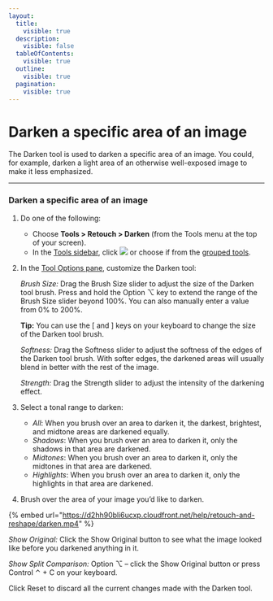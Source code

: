 ```yaml
---
layout:
  title:
    visible: true
  description:
    visible: false
  tableOfContents:
    visible: true
  outline:
    visible: true
  pagination:
    visible: true
---
```


# Darken a specific area of an image

The Darken tool is used to darken a specific area of an image. You could, for example, darken a light area of an otherwise well-exposed image to make it less emphasized.

***

### Darken a specific area of an image

1. Do one of the following:
   * Choose **Tools > Retouch > Darken** (from the Tools menu at the top of your screen).
   * In the [Tools sidebar](https://www.pixelmator.com/support/guide/pixelmator-pro/#glossary), click ![](https://help.pixelmator.com/pixelmator-pro/3.5/assets/English/1580999603000.png) or choose if from the [grouped tools](https://www.pixelmator.com/support/guide/pixelmator-pro/#glossary).
2.  In the [Tool Options pane](https://www.pixelmator.com/support/guide/pixelmator-pro/#glossary), customize the Darken tool:

    _Brush Size:_ Drag the Brush Size slider to adjust the size of the Darken tool brush. Press and hold the Option ⌥ key to extend the range of the Brush Size slider beyond 100%. You can also manually enter a value from 0% to 200%. 

    &#x20;**Tip:** You can use the \[ and ] keys on your keyboard to change the size of the Darken tool brush.

    _Softness:_ Drag the Softness slider to adjust the softness of the edges of the Darken tool brush. With softer edges, the darkened areas will usually blend in better with the rest of the image.

    _Strength:_ Drag the Strength slider to adjust the intensity of the darkening effect.
3. Select a tonal range to darken: 
   * _All_: When you brush over an area to darken it, the darkest, brightest, and midtone areas are darkened equally. 
   * _Shadows_: When you brush over an area to darken it, only the shadows in that area are darkened. 
   * _Midtones_: When you brush over an area to darken it, only the midtones in that area are darkened. 
   * _Highlights_: When you brush over an area to darken it, only the highlights in that area are darkened.
4. Brush over the area of your image you’d like to darken.

{% embed url="https://d2hh90bli6ucxp.cloudfront.net/help/retouch-and-reshape/darken.mp4" %}

_Show Original:_ Click the Show Original button to see what the image looked like before you darkened anything in it.

_Show Split Comparison:_ Option ⌥ – click the Show Original button or press Control ⌃ + C on your keyboard.

Click Reset to discard all the current changes made with the Darken tool.
